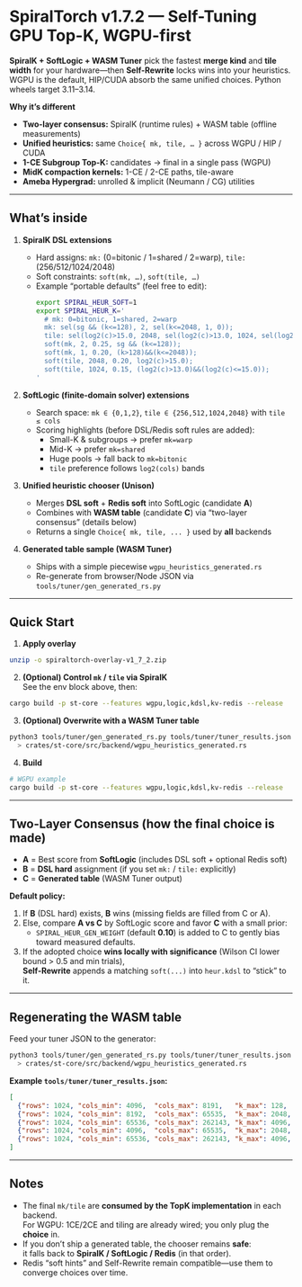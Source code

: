# SpiralTorch v1.7.2 — Self-Tuning GPU Top-K, WGPU-first

**SpiralK + SoftLogic + WASM Tuner** pick the fastest **merge kind** and **tile width** for your hardware—then **Self-Rewrite** locks wins into your heuristics.  
WGPU is the default, HIP/CUDA absorb the same unified choices. Python wheels target 3.11–3.14.

**Why it’s different**
- **Two-layer consensus:** SpiralK (runtime rules) + WASM table (offline measurements)
- **Unified heuristics:** same `Choice{ mk, tile, … }` across WGPU / HIP / CUDA
- **1-CE Subgroup Top-K:** candidates → final in a single pass (WGPU)
- **MidK compaction kernels:** 1-CE / 2-CE paths, tile-aware
- **Ameba Hypergrad:** unrolled & implicit (Neumann / CG) utilities
---

## What’s inside

1. **SpiralK DSL extensions**  
   - Hard assigns: `mk:` (0=bitonic / 1=shared / 2=warp), `tile:` (256/512/1024/2048)  
   - Soft constraints: `soft(mk, …)`, `soft(tile, …)`
   - Example “portable defaults” (feel free to edit):
     ```bash
     export SPIRAL_HEUR_SOFT=1
     export SPIRAL_HEUR_K='
       # mk: 0=bitonic, 1=shared, 2=warp
       mk: sel(sg && (k<=128), 2, sel(k<=2048, 1, 0));
       tile: sel(log2(c)>15.0, 2048, sel(log2(c)>13.0, 1024, sel(log2(c)>12.0, 512, 256)));
       soft(mk, 2, 0.25, sg && (k<=128));
       soft(mk, 1, 0.20, (k>128)&&(k<=2048));
       soft(tile, 2048, 0.20, log2(c)>15.0);
       soft(tile, 1024, 0.15, (log2(c)>13.0)&&(log2(c)<=15.0));
     '
     ```

2. **SoftLogic (finite-domain solver) extensions**  
   - Search space: `mk ∈ {0,1,2}`, `tile ∈ {256,512,1024,2048}` with `tile ≤ cols`  
   - Scoring highlights (before DSL/Redis soft rules are added):
     - Small-K & subgroups → prefer `mk=warp`  
     - Mid-K → prefer `mk=shared`  
     - Huge pools → fall back to `mk=bitonic`  
     - `tile` preference follows `log2(cols)` bands

3. **Unified heuristic chooser (Unison)**  
   - Merges **DSL soft** + **Redis soft** into SoftLogic (candidate **A**)  
   - Combines with **WASM table** (candidate **C**) via “two-layer consensus” (details below)  
   - Returns a single `Choice{ mk, tile, ... }` used by **all** backends

4. **Generated table sample (WASM Tuner)**  
   - Ships with a simple piecewise `wgpu_heuristics_generated.rs`  
   - Re-generate from browser/Node JSON via `tools/tuner/gen_generated_rs.py`

---

## Quick Start

1) **Apply overlay**
```bash
unzip -o spiraltorch-overlay-v1_7_2.zip
```

2) **(Optional) Control `mk` / `tile` via SpiralK**  
See the env block above, then:
```bash
cargo build -p st-core --features wgpu,logic,kdsl,kv-redis --release
```

3) **(Optional) Overwrite with a WASM Tuner table**
```bash
python3 tools/tuner/gen_generated_rs.py tools/tuner/tuner_results.json \
  > crates/st-core/src/backend/wgpu_heuristics_generated.rs
```

4) **Build**
```bash
# WGPU example
cargo build -p st-core --features wgpu,logic,kdsl,kv-redis --release
```

---

## Two-Layer Consensus (how the final choice is made)

- **A** = Best score from **SoftLogic** (includes DSL soft + optional Redis soft)
- **B** = **DSL hard** assignment (if you set `mk:` / `tile:` explicitly)
- **C** = **Generated table** (WASM Tuner output)

**Default policy:**
1. If **B** (DSL hard) exists, **B** wins (missing fields are filled from C or A).
2. Else, compare **A vs C** by SoftLogic score and favor **C** with a small prior:
   - `SPIRAL_HEUR_GEN_WEIGHT` (default **0.10**) is added to C to gently bias toward measured defaults.
3. If the adopted choice **wins locally with significance** (Wilson CI lower bound > 0.5 and min trials),  
   **Self-Rewrite** appends a matching `soft(...)` into `heur.kdsl` to “stick” to it.

---

## Regenerating the WASM table

Feed your tuner JSON to the generator:

```bash
python3 tools/tuner/gen_generated_rs.py tools/tuner/tuner_results.json \
  > crates/st-core/src/backend/wgpu_heuristics_generated.rs
```

**Example `tools/tuner/tuner_results.json`:**
```json
[
  {"rows": 1024, "cols_min": 4096,  "cols_max": 8191,   "k_max": 128,  "sg": true,  "mk": 2, "tile": 512},
  {"rows": 1024, "cols_min": 8192,  "cols_max": 65535,  "k_max": 2048, "sg": true,  "mk": 1, "tile": 1024},
  {"rows": 1024, "cols_min": 65536, "cols_max": 262143, "k_max": 4096, "sg": true,  "mk": 1, "tile": 2048},
  {"rows": 1024, "cols_min": 4096,  "cols_max": 65535,  "k_max": 2048, "sg": false, "mk": 1, "tile": 1024},
  {"rows": 1024, "cols_min": 65536, "cols_max": 262143, "k_max": 4096, "sg": false, "mk": 0, "tile": 2048}
]
```

---

## Notes

- The final `mk/tile` are **consumed by the TopK implementation** in each backend.  
  For WGPU: 1CE/2CE and tiling are already wired; you only plug the **choice** in.
- If you don’t ship a generated table, the chooser remains **safe**:  
  it falls back to **SpiralK / SoftLogic / Redis** (in that order).
- Redis “soft hints” and Self-Rewrite remain compatible—use them to converge choices over time.

